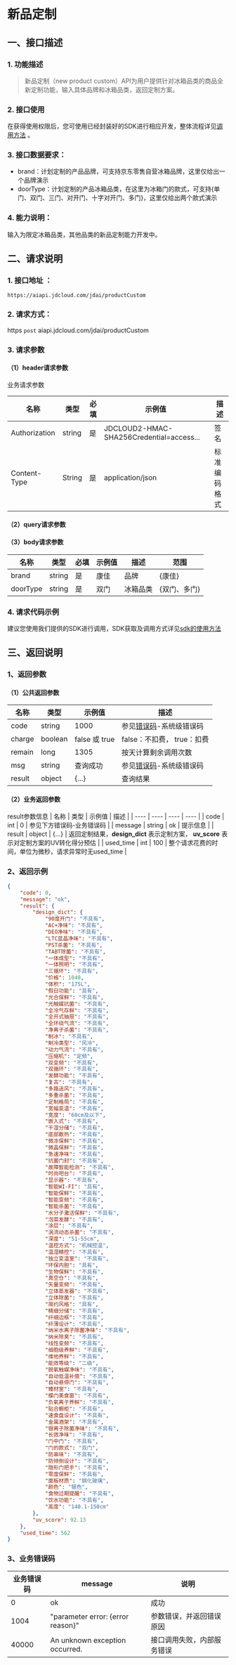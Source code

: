 # 新品定制

## 一、接口描述

### 1. 功能描述
> 新品定制（new product custom）API为用户提供针对冰箱品类的商品全新定制功能，输入具体品牌和冰箱品类，返回定制方案。

### 2. 接口使用

在获得使用权限后，您可使用已经封装好的SDK进行相应开发，整体流程详见[调用方法](../Operation-Guide/call-methods.md)  。

### 3. 接口数据要求：
- brand：计划定制的产品品牌，可支持京东零售自营冰箱品牌，这里仅给出一个品牌演示
- doorType：计划定制的产品冰箱品类，在这里为冰箱门的款式，可支持{单门、双门、三门、对开门、十字对开门、多门}，这里仅给出两个款式演示

### 4. 能力说明：
输入为限定冰箱品类，其他品类的新品定制能力开发中。

## 二、请求说明

### 1. 接口地址 ：

```
https://aiapi.jdcloud.com/jdai/productCustom
```

### 2. 请求方式：

https `post` aiapi.jdcloud.com/jdai/productCustom

### 3. 请求参数

#### （1）header请求参数
业务请求参数

名称 | 类型 | 必填 | 示例值 | 描述
------|------|-----|-----|-----
Authorization | string | 是 | JDCLOUD2-HMAC-SHA256Credential=access... | 签名
Content-Type | String | 是 | application/json | 标准编码格式

#### （2）query请求参数

#### （3）body请求参数

| 名称 | 类型 | 必填 | 示例值 | 描述 | 范围 |
| ---- | ----| ---- | ---- | ---- | ---- |
| brand |  string | 是 | 康佳 | 品牌 | {康佳} |
| doorType |  string | 是 | 双门 | 冰箱品类 | {双门、多门} |

### 4. 请求代码示例
建议您使用我们提供的SDK进行调用，SDK获取及调用方式详见[sdk的使用方法](../Operation-Guide/Use-Sdk.md)


## 三、返回说明
### 1、返回参数

#### （1）公共返回参数

名称 | 类型 | 示例值 | 描述
------|------|-----|-----
code | string | 1000 | 参见[错误码](Error-Code.md)-系统级错误码
charge | boolean | false 或 true | false：不扣费， true：扣费
remain | long | 1305 | 按天计算剩余调用次数
msg | string | 查询成功 | 参见[错误码](Error-Code.md)-系统级错误码
result | object | {...} | 查询结果


#### （2）业务返回参数
result参数信息
| 名称 | 类型 | 示例值 | 描述 |
| ---- | ---- | ---- | ---- |
| code |  int | 0 | 参见下方错误码-业务错误码 |
| message |  string | ok | 提示信息 |
| result |  object |  {...} | 返回定制结果，**design_dict** 表示定制方案， **uv_score** 表示对定制方案的UV转化得分预估 |
| used_time |  int | 100 | 整个请求花费的时间，单位为微秒，请求异常时无used_time |

### 2、返回示例

```JSON
{
    "code": 0,
    "message": "ok",
    "result": {
        "design_dict": {
            "90度开门": "不具有",
            "AC+净味": "不具有",
            "DEO净味": "不具有",
            "LTC蓝晶净味": "不具有",
            "PST杀菌": "不具有",
            "TABT除菌": "不具有",
            "一体成型": "不具有",
            "一体照明": "不具有",
            "三循环": "不具有",
            "价格": 1040,
            "体积": "175L",
            "假日功能": "具有",
            "光合保鲜": "不具有",
            "光触媒抗菌": "不具有",
            "全冷气存鲜": "不具有",
            "全开式抽屉": "不具有",
            "全环绕气流": "不具有",
            "净离子杀菌": "不具有",
            "制冰": "不具有",
            "制冷类型": "风冷",
            "动力气流": "不具有",
            "压缩机": "定频",
            "双变频": "不具有",
            "双循环": "不具有",
            "发酵功能": "不具有",
            "复古": "不具有",
            "多路送风": "不具有",
            "多重杀菌": "不具有",
            "定制格局": "不具有",
            "宽幅变温": "不具有",
            "宽度": "60cm及以下",
            "嵌入式": "不具有",
            "干湿分储": "不具有",
            "底部散热": "不具有",
            "微冻保鲜": "不具有",
            "微晶保鲜": "不具有",
            "急速净味": "不具有",
            "抗菌门封": "不具有",
            "故障智能检测": "不具有",
            "时尚吧台": "不具有",
            "显示器": "不具有",
            "智能WI-FI": "具有",
            "智能保鲜": "不具有",
            "智能变频": "不具有",
            "智能杀菌": "不具有",
            "水分子激活保鲜": "不具有",
            "泡菜发酵": "不具有",
            "涂层": "不具有",
            "涡流动态杀菌": "不具有",
            "深度": "51-55cm",
            "温控方式": "机械控温",
            "温湿精控": "不具有",
            "独立变温室": "不具有",
            "环保内胆": "具有",
            "生物保鲜": "不具有",
            "真空仓": "不具有",
            "矢量变频": "不具有",
            "立体蒸发器": "不具有",
            "立体除菌": "不具有",
            "简约风格": "具有",
            "精细分储": "不具有",
            "纤细边框": "不具有",
            "纤薄设计": "不具有",
            "纳米水离子除菌净味": "不具有",
            "纳米除臭": "不具有",
            "线性变频": "不具有",
            "细胞级养鲜": "不具有",
            "维他养鲜": "不具有",
            "能效等级": "二级",
            "脱氧触媒净味": "不具有",
            "自动低温补偿": "不具有",
            "自动悬停门": "不具有",
            "臻材室": "不具有",
            "蝶门美食窗": "不具有",
            "负氧离子养鲜": "不具有",
            "贴合橱柜": "不具有",
            "速食盘设计": "不具有",
            "金属酒架": "不具有",
            "银离子除菌净味": "不具有",
            "长效净味": "不具有",
            "门中门": "不具有",
            "门的款式": "双门",
            "防串味": "不具有",
            "防倾倒设计": "不具有",
            "隐形门把手": "不具有",
            "零度保鲜": "不具有",
            "面板材质": "钢化玻璃",
            "颜色": "银色",
            "食物过期提醒": "不具有",
            "饮水功能": "不具有",
            "高度": "140.1-150cm"
        },
        "uv_score": 92.13
    },
    "used_time": 562
}
```

### 3、业务错误码
| 业务错误码 | message | 说明 |
| ---- | ---- | ---- |
| 0 |  ok | 成功 |
| 1004 | "parameter error: {error reason}" | 参数错误，并返回错误原因 |
| 40000 | An unknown exception occurred. | 接口调用失败，内部服务错误  |